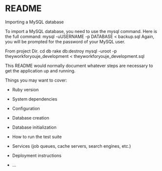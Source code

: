 # README


Importing a MySQL database

To import a MySQL database, you need to use the mysql command. Here is the full command:
mysql -uUSERNAME -p DATABASE < backup.sql
Again, you will be prompted for the password of your MySQL user.

From project Dir.
cd db
rake db:destroy
mysql -uroot -p theyworkforyouje_development < theyworkforyouje_development.sql


This README would normally document whatever steps are necessary to get the
application up and running.

Things you may want to cover:

* Ruby version

* System dependencies

* Configuration

* Database creation

* Database initialization

* How to run the test suite

* Services (job queues, cache servers, search engines, etc.)

* Deployment instructions

* ...